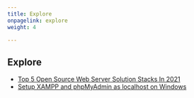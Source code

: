 ```yaml
---
title: Explore
onpagelink: explore
weight: 4

---
```


<a class="anchor" id="explore" name="explore"></a>Explore
-------

- [Top 5 Open Source Web Server Solution Stacks In 2021](https://blog.containerize.com/2021/01/08/top-5-open-source-web-server-solution-stacks-in-2021/)
- [Setup XAMPP and phpMyAdmin as localhost on Windows](https://blog.containerize.com/2020/10/26/how-to-setup-xampp-and-phpmyadmin-as-localhost-on-windows/)
 